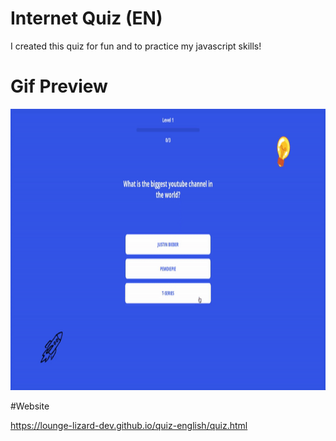 # Internet Quiz (EN)


I created this quiz for fun and to practice my javascript skills!

# Gif Preview

<img src="preview/Quiz.gif" width="700px" height="450"/>

#Website

https://lounge-lizard-dev.github.io/quiz-english/quiz.html

